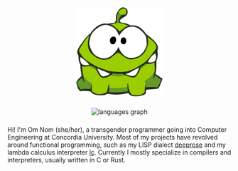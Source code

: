 <div align="middle">
  <img height="200" src="omnom.png" alt="a photo of me" />
</div>

###

<div align="center">
  <img src="https://github-readme-stats.vercel.app/api/top-langs?username=omnomctr&locale=en&hide_title=false&layout=compact&card_width=320&langs_count=5&theme=dracula&hide_border=false&order=2" height="150" alt="languages graph"  />
</div>

###

Hi! I'm Om Nom (she/her), a transgender programmer going into Computer Engineering at Concordia University. Most of my projects have revolved around functional programming, such as my LISP dialect [deeprose](https://github.com/omnomctr/deeprose3) and my lambda calculus interpreter [lc](https://github.com/omnomctr/lc). Currently I mostly specialize in compilers and interpreters, usually written in C or Rust.
